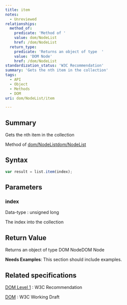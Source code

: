 ```yaml
---
title: item
notes:
  - Unreviewed
relationships:
  method_of:
    predicate: 'Method of '
    value: dom/NodeList
    href: /dom/NodeList
  return_type:
    predicate: 'Returns an object of type  '
    value: 'DOM Node'
    href: /dom/NodeList
standardization_status: 'W3C Recommendation'
summary: 'Gets the nth item in the collection'
tags:
  - API
  - Object
  - Methods
  - DOM
uri: dom/NodeList/item

---
```

## Summary

Gets the nth item in the collection

Method of [dom/NodeList](/dom/NodeList)[dom/NodeList](/dom/NodeList)

## Syntax

``` js
var result = list.item(index);
```

## Parameters

### index

 Data-type
:   unsigned long

 The index into the collection

## Return Value

Returns an object of type DOM NodeDOM Node

**Needs Examples**: This section should include examples.

## Related specifications

[DOM Level 1](http://www.w3.org/TR/REC-DOM-Level-1/level-one-core.html#ID-536297177)
:   W3C Recommendation

[DOM](http://www.w3.org/TR/REC-DOM-Level-1/level-one-core.html#ID-536297177)
:   W3C Working Draft
